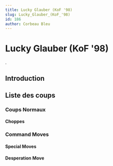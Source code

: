 ```yaml
---
title: Lucky Glauber (KoF '98)
slug: Lucky_Glauber_(KoF_'98)
id: 186
author: Corbeau Bleu
---
```


# Lucky Glauber (KoF '98)

.

## Introduction

## Liste des coups

### Coups Normaux

#### Choppes

### Command Moves

#### Special Moves

#### Desperation Move
